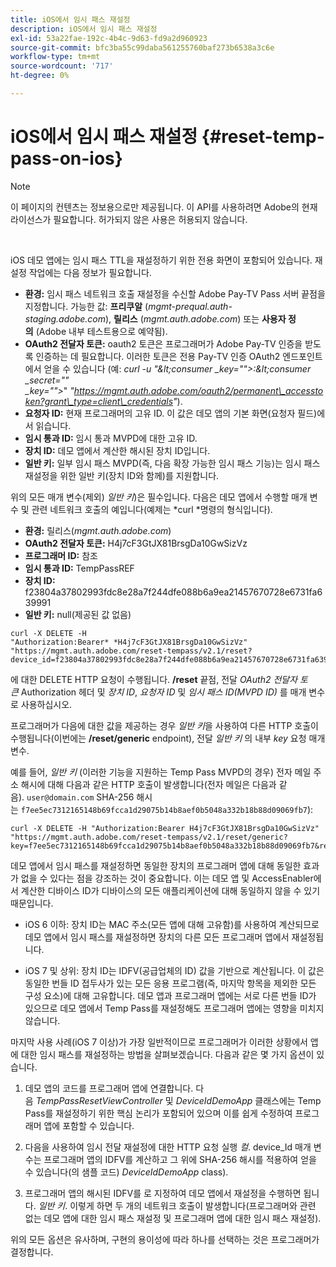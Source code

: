 ```yaml
---
title: iOS에서 임시 패스 재설정
description: iOS에서 임시 패스 재설정
exl-id: 53a22fae-192c-4b4c-9d63-fd9a2d960923
source-git-commit: bfc3ba55c99daba561255760baf273b6538a3c6e
workflow-type: tm+mt
source-wordcount: '717'
ht-degree: 0%

---
```


# iOS에서 임시 패스 재설정 {#reset-temp-pass-on-ios}

>[!NOTE]
>
>이 페이지의 컨텐츠는 정보용으로만 제공됩니다. 이 API를 사용하려면 Adobe의 현재 라이선스가 필요합니다. 허가되지 않은 사용은 허용되지 않습니다.

</br>

iOS 데모 앱에는 임시 패스 TTL을 재설정하기 위한 전용 화면이 포함되어 있습니다. 재설정 작업에는 다음 정보가 필요합니다.

- **환경:** 임시 패스 네트워크 호출 재설정을 수신할 Adobe Pay-TV Pass 서버 끝점을 지정합니다. 가능한 값: **프리쿠알** (*mgmt-prequal.auth-staging.adobe.com*), **릴리스** (*mgmt.auth.adobe.com*) 또는 **사용자 정의** (Adobe 내부 테스트용으로 예약됨).
- **OAuth2 전달자 토큰:** oauth2 토큰은 프로그래머가 Adobe Pay-TV 인증을 받도록 인증하는 데 필요합니다. 이러한 토큰은 전용 Pay-TV 인증 OAuth2 엔드포인트에서 얻을 수 있습니다 (예: *curl -u &quot;\&lt;consumer _key=&quot;&quot;>:\&lt;consumer _secret=&quot;&quot; _key=&quot;&quot;>*&quot; *&quot;https://mgmt.auth.adobe.com/oauth2/permanent\_accesstoken?grant\_type=client\_credentials&quot;*).
- **요청자 ID:** 현재 프로그래머의 고유 ID. 이 값은 데모 앱의 기본 화면(요청자 필드)에서 읽습니다.
- **임시 통과 ID:** 임시 통과 MVPD에 대한 고유 ID.
- **장치 ID:** 데모 앱에서 계산한 해시된 장치 ID입니다.
- **일반 키:** 일부 임시 패스 MVPD(즉, 다음 확장 가능한 임시 패스 기능)는 임시 패스 재설정을 위한 일반 키(장치 ID와 함께)를 지원합니다.

위의 모든 매개 변수(제외) *일반 키*)은 필수입니다. 다음은 데모 앱에서 수행할 매개 변수 및 관련 네트워크 호출의 예입니다(예제는 *curl *명령의 형식입니다).

- **환경:** 릴리스(*mgmt.auth.adobe.com*)
- **OAuth2 전달자 토큰:** H4j7cF3GtJX81BrsgDa10GwSizVz
- **프로그래머 ID:** 참조
- **임시 통과 ID:** TempPassREF
- **장치 ID:** f23804a37802993fdc8e28a7f244dfe088b6a9ea21457670728e6731fa639991 
- **일반 키:** null(제공된 값 없음)

```curl
curl -X DELETE -H "Authorization:Bearer* *H4j7cF3GtJX81BrsgDa10GwSizVz" "https://mgmt.auth.adobe.com/reset-tempass/v2.1/reset?device_id=f23804a37802993fdc8e28a7f244dfe088b6a9ea21457670728e6731fa639991&requestor_id=REF&mvpd_id=TempPassREF"
```

에 대한 DELETE HTTP 요청이 수행됩니다. **/reset** 끝점, 전달 *OAuth2 전달자 토큰* Authorization 헤더 및 *장치 ID*, *요청자 ID* 및 *임시 패스 ID(MVPD ID)* 를 매개 변수로 사용하십시오.

프로그래머가 다음에 대한 값을 제공하는 경우 *일반 키*&#x200B;을 사용하여 다른 HTTP 호출이 수행됩니다(이번에는 **/reset/generic** endpoint), 전달 *일반 키* 의 내부 *key* 요청 매개 변수.

예를 들어, *일반 키* (이러한 기능을 지원하는 Temp Pass MVPD의 경우) 전자 메일 주소 해시에 대해 다음과 같은 HTTP 호출이 발생합니다(전자 메일은 다음과 같음). `user@domain.com` SHA-256 해시는 `f7ee5ec7312165148b69fcca1d29075b14b8aef0b5048a332b18b88d09069fb7`):

```curl
curl -X DELETE -H "Authorization:Bearer H4j7cF3GtJX81BrsgDa10GwSizVz"
"https://mgmt.auth.adobe.com/reset-tempass/v2.1/reset/generic?key=f7ee5ec7312165148b69fcca1d29075b14b8aef0b5048a332b18b88d09069fb7&requestor_id=REF&mvpd_id=TempPassREF"
```

데모 앱에서 임시 패스를 재설정하면 동일한 장치의 프로그래머 앱에 대해 동일한 효과가 없을 수 있다는 점을 강조하는 것이 중요합니다. 이는 데모 앱 및 AccessEnabler에서 계산한 디바이스 ID가 디바이스의 모든 애플리케이션에 대해 동일하지 않을 수 있기 때문입니다.

- iOS 6 이하: 장치 ID는 MAC 주소(모든 앱에 대해 고유함)를 사용하여 계산되므로 데모 앱에서 임시 패스를 재설정하면 장치의 다른 모든 프로그래머 앱에서 재설정됩니다.

- iOS 7 및 상위: 장치 ID는 IDFV(공급업체의 ID) 값을 기반으로 계산됩니다. 이 값은 동일한 번들 ID 접두사가 있는 모든 응용 프로그램(즉, 마지막 항목을 제외한 모든 구성 요소)에 대해 고유합니다. 데모 앱과 프로그래머 앱에는 서로 다른 번들 ID가 있으므로 데모 앱에서 Temp Pass를 재설정해도 프로그래머 앱에는 영향을 미치지 않습니다.

마지막 사용 사례(iOS 7 이상)가 가장 일반적이므로 프로그래머가 이러한 상황에서 앱에 대한 임시 패스를 재설정하는 방법을 살펴보겠습니다. 다음과 같은 몇 가지 옵션이 있습니다.

1. 데모 앱의 코드를 프로그래머 앱에 연결합니다. 다음 *TempPassResetViewController* 및 *DeviceIdDemoApp* 클래스에는 Temp Pass를 재설정하기 위한 핵심 논리가 포함되어 있으며 이를 쉽게 수정하여 프로그래머 앱에 포함할 수 있습니다.

1. 다음을 사용하여 임시 전달 재설정에 대한 HTTP 요청 실행 *컬*. device\_Id 매개 변수는 프로그래머 앱의 IDFV를 계산하고 그 위에 SHA-256 해시를 적용하여 얻을 수 있습니다(의 샘플 코드) *DeviceIdDemoApp* class).

1. 프로그래머 앱의 해시된 IDFV를 로 지정하여 데모 앱에서 재설정을 수행하면 됩니다. *일반 키*. 이렇게 하면 두 개의 네트워크 호출이 발생합니다(프로그래머와 관련 없는 데모 앱에 대한 임시 패스 재설정 및 프로그래머 앱에 대한 임시 패스 재설정).

위의 모든 옵션은 유사하며, 구현의 용이성에 따라 하나를 선택하는 것은 프로그래머가 결정합니다.
